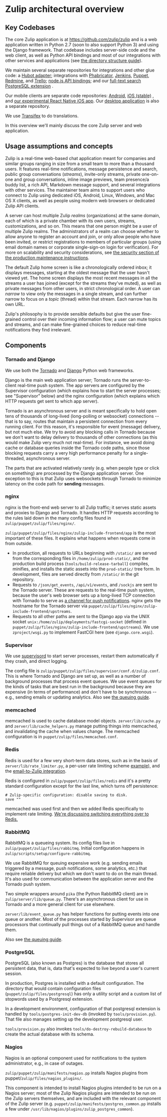 Zulip architectural overview
============================

Key Codebases
-------------

The core Zulip application is at
[<https://github.com/zulip/zulip>](https://github.com/zulip/zulip) and
is a web application written in Python 2.7 (soon to also support
Python 3) and using the Django framework. That codebase includes
server-side code and the web client, as well as Python API bindings
and most of our integrations with other services and applications (see
[the directory structure guide](directory-structure.html)).

We maintain several separate repositories for integrations and other
glue code: a [Hubot adapter](https://github.com/zulip/hubot-zulip);
integrations with
[Phabricator](https://github.com/zulip/phabricator-to-zulip),
[Jenkins](https://github.com/zulip/zulip-jenkins-plugin),
[Puppet](https://github.com/matthewbarr/puppet-zulip),
[Redmine](https://github.com/zulip/zulip-redmine-plugin), and
[Trello](https://github.com/zulip/trello-to-zulip); [node.js API
bindings](https://github.com/zulip/zulip-node); and our [full-text
search PostgreSQL extension](https://github.com/zulip/tsearch_extras) .

Our mobile clients are separate code repositories:
[Android](https://github.com/zulip/zulip-android), [iOS
(stable)](https://github.com/zulip/zulip-ios) , and [our experimental
React Native iOS app](https://github.com/zulip/zulip-mobile). Our
[desktop application](https://github.com/zulip/zulip-desktop) is also a
separate repository.

We use [Transifex](https://www.transifex.com/zulip/zulip/) to do
translations.

In this overview we'll mainly discuss the core Zulip server and web
application.

Usage assumptions and concepts
------------------------------

Zulip is a real-time web-based chat application meant for companies and
similar groups ranging in size from a small team to more than a thousand
users. It features real-time notifications, message persistence and
search, public group conversations (*streams*), invite-only streams,
private one-on-one and group conversations, inline image previews, team
presence/a buddy list, a rich API, Markdown message support, and several
integrations with other services. The maintainer team aims to support
users who connect to Zulip using dedicated iOS, Android, Linux, Windows,
and Mac OS X clients, as well as people using modern web browsers or
dedicated Zulip API clients.

A server can host multiple Zulip *realms* (organizations) at the same
domain, each of which is a private chamber with its own users,
streams, customizations, and so on. This means that one person might
be a user of multiple Zulip realms. The administrators of a realm can
choose whether to allow anyone to register an account and join, or
only allow people who have been invited, or restrict registrations to
members of particular groups (using email domain names or corporate
single-sign-on login for verification). For more on scalability and
security considerations, see [the security section of the production
maintenance
instructions](prod-maintain-secure-upgrade.html#security-model).

The default Zulip home screen is like a chronologically ordered inbox;
it displays messages, starting at the oldest message that the user
hasn't viewed yet. The home screen displays the most recent messages in
all the streams a user has joined (except for the streams they've
muted), as well as private messages from other users, in strict
chronological order. A user can *narrow* to view only the messages in a
single stream, and can further narrow to focus on a *topic* (thread)
within that stream. Each narrow has its own URL.

Zulip's philosophy is to provide sensible defaults but give the user
fine-grained control over their incoming information flow; a user can
mute topics and streams, and can make fine-grained choices to reduce
real-time notifications they find irrelevant.

Components
----------

### Tornado and Django

We use both the [Tornado](http://www.tornadoweb.org) and
[Django](https://www.djangoproject.com/) Python web frameworks.

Django is the main web application server; Tornado runs the
server-to-client real-time push system. The app servers are configured
by the Supervisor configuration (which explains how to start the server
processes; see "Supervisor" below) and the nginx configuration (which
explains which HTTP requests get sent to which app server).

Tornado is an asynchronous server and is meant specifically to hold open
tens of thousands of long-lived (long-polling or websocket) connections
-- that is to say, routes that maintain a persistent connection from
every running client. For this reason, it's responsible for event
(message) delivery, but not much else. We try to avoid any blocking
calls in Tornado because we don't want to delay delivery to thousands of
other connections (as this would make Zulip very much not real-time).
For instance, we avoid doing cache or database queries inside the
Tornado code paths, since those blocking requests carry a very high
performance penalty for a single-threaded, asynchronous server.

The parts that are activated relatively rarely (e.g. when people type or
click on something) are processed by the Django application server. One
exception to this is that Zulip uses websockets through Tornado to
minimize latency on the code path for **sending** messages.

### nginx

nginx is the front-end web server to all Zulip traffic; it serves static
assets and proxies to Django and Tornado. It handles HTTP requests
according to the rules laid down in the many config files found in
`zulip/puppet/zulip/files/nginx/`.

`zulip/puppet/zulip/files/nginx/zulip-include-frontend/app` is the most
important of these files. It explains what happens when requests come in
from outside.

-   In production, all requests to URLs beginning with `/static/` are
    served from the corresponding files in `/home/zulip/prod-static/`,
    and the production build process (`tools/build-release-tarball`)
    compiles, minifies, and installs the static assets into the
    `prod-static/` tree form. In development, files are served directly
    from `/static/` in the git repository.
-   Requests to `/json/get_events`, `/api/v1/events`, and `/sockjs` are
    sent to the Tornado server. These are requests to the real-time push
    system, because the user's web browser sets up a long-lived TCP
    connection with Tornado to serve as [a channel for push
    notifications](https://en.wikipedia.org/wiki/Push_technology#Long_Polling).
    nginx gets the hostname for the Tornado server via
    `puppet/zulip/files/nginx/zulip-include-frontend/upstreams`.
-   Requests to all other paths are sent to the Django app via the UNIX
    socket `unix:/home/zulip/deployments/fastcgi-socket` (defined in
    `puppet/zulip/files/nginx/zulip-include-frontend/upstreams`). We use
    `zproject/wsgi.py` to implement FastCGI here (see
    `django.core.wsgi`).

### Supervisor

We use [supervisord](http://supervisord.org/) to start server processes,
restart them automatically if they crash, and direct logging.

The config file is
`zulip/puppet/zulip/files/supervisor/conf.d/zulip.conf`. This is where
Tornado and Django are set up, as well as a number of background
processes that process event queues. We use event queues for the kinds
of tasks that are best run in the background because they are
expensive (in terms of performance) and don't have to be synchronous
-- e.g., sending emails or updating analytics. Also see [the queuing
guide](queuing.html).

### memcached

memcached is used to cache database model objects. `zerver/lib/cache.py`
and `zerver/lib/cache_helpers.py` manage putting things into memcached,
and invalidating the cache when values change. The memcached
configuration is in `puppet/zulip/files/memcached.conf`.

### Redis

Redis is used for a few very short-term data stores, such as in the
basis of `zerver/lib/rate_limiter.py`, a per-user rate limiting scheme
[example](http://blog.domaintools.com/2013/04/rate-limiting-with-redis/)),
and the [email-to-Zulip
integration](https://zulip.com/integrations/#email).

Redis is configured in `zulip/puppet/zulip/files/redis` and it's a
pretty standard configuration except for the last line, which turns off
persistence:

    # Zulip-specific configuration: disable saving to disk.
    save ""

memcached was used first and then we added Redis specifically to
implement rate limiting. [We're discussing switching everything over to
Redis.](https://github.com/zulip/zulip/issues/16)

### RabbitMQ

RabbitMQ is a queueing system. Its config files live in
`zulip/puppet/zulip/files/rabbitmq`. Initial configuration happens in
`zulip/scripts/setup/configure-rabbitmq`.

We use RabbitMQ for queuing expensive work (e.g. sending emails
triggered by a message, push notifications, some analytics, etc.) that
require reliable delivery but which we don't want to do on the main
thread. It's also used for communication between the application server
and the Tornado push system.

Two simple wrappers around `pika` (the Python RabbitMQ client) are in
`zulip/server/lib/queue.py`. There's an asynchronous client for use in
Tornado and a more general client for use elsewhere.

`zerver/lib/event_queue.py` has helper functions for putting events into
one queue or another. Most of the processes started by Supervisor are
queue processors that continually pull things out of a RabbitMQ queue
and handle them.

Also see [the queuing guide](queuing.html).

### PostgreSQL

PostgreSQL (also known as Postgres) is the database that stores all
persistent data, that is, data that's expected to live beyond a user's
current session.

In production, Postgres is installed with a default configuration. The
directory that would contain configuration files
(`puppet/zulip/files/postgresql`) has only a utility script and a custom
list of stopwords used by a Postgresql extension.

In a development environment, configuration of that postgresql
extension is handled by `tools/postgres-init-dev-db` (invoked by
`tools/provision.py`).  That file also manages setting up the
development postgresql user.

`tools/provision.py` also invokes `tools/do-destroy-rebuild-database`
to create the actual database with its schema.

### Nagios

Nagios is an optional component used for notifications to the system
administrator, e.g., in case of outages.

`zulip/puppet/zulip/manifests/nagios.pp` installs Nagios plugins from
puppet/`zulip/files/nagios_plugins/`.

This component is intended to install Nagios plugins intended to be run
on a Nagios server; most of the Zulip Nagios plugins are intended to be
run on the Zulip servers themselves, and are included with the relevant
component of the Zulip server (e.g.
`puppet/zulip/manifests/postgres_common.pp` installs a few under
`/usr/lib/nagios/plugins/zulip_postgres_common`).
